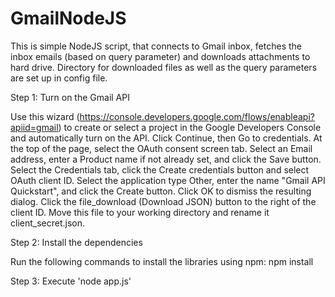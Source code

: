 # GmailNodeJS

This is simple NodeJS script, that connects to Gmail inbox, fetches the inbox emails (based on query parameter) and downloads attachments to hard drive.
Directory for downloaded files as well as  the query parameters are set up in config file.

Step 1: Turn on the Gmail API

Use this wizard (https://console.developers.google.com/flows/enableapi?apiid=gmail) to create or select a project in the Google Developers Console and automatically turn on the API. Click Continue, then Go to credentials.
At the top of the page, select the OAuth consent screen tab. Select an Email address, enter a Product name if not already set, and click the Save button.
Select the Credentials tab, click the Create credentials button and select OAuth client ID.
Select the application type Other, enter the name "Gmail API Quickstart", and click the Create button.
Click OK to dismiss the resulting dialog.
Click the file_download (Download JSON) button to the right of the client ID.
Move this file to your working directory and rename it client_secret.json.

Step 2: Install the dependencies

Run the following commands to install the libraries using npm:
npm install

Step 3: Execute 'node app.js'
